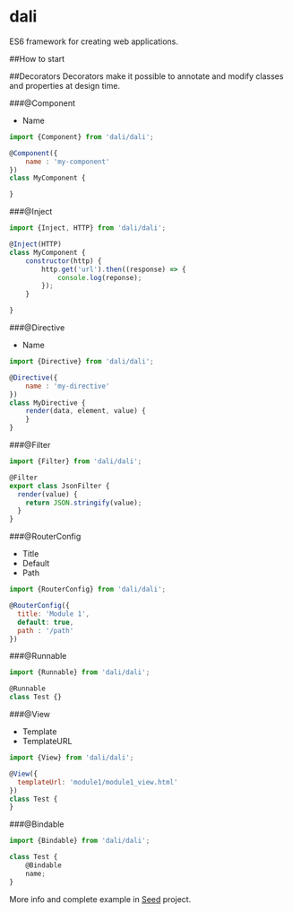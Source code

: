 # dali
ES6 framework for creating web applications.

##How to start

##Decorators
Decorators make it possible to annotate and modify classes and properties at design time.

###@Component

* Name

```javascript
import {Component} from 'dali/dali';

@Component({
    name : 'my-component'
})
class MyComponent {

}
```

###@Inject
```javascript
import {Inject, HTTP} from 'dali/dali';

@Inject(HTTP)
class MyComponent {
    constructor(http) {
        http.get('url').then((response) => {
            console.log(reponse);
        });
    }

}
```

###@Directive

* Name

```javascript
import {Directive} from 'dali/dali';

@Directive({
    name : 'my-directive'
})
class MyDirective {
    render(data, element, value) {
    }
}
```

###@Filter
```javascript
import {Filter} from 'dali/dali';

@Filter
export class JsonFilter {
  render(value) {
    return JSON.stringify(value);
  }
}
```

###@RouterConfig

* Title
* Default
* Path

```javascript
import {RouterConfig} from 'dali/dali';

@RouterConfig({
  title: 'Module 1',
  default: true,
  path : '/path'
})
```

###@Runnable

```javascript
import {Runnable} from 'dali/dali';

@Runnable
class Test {}
```

###@View

* Template
* TemplateURL

```javascript
import {View} from 'dali/dali';

@View({
  templateUrl: 'module1/module1_view.html'
})
class Test {
}
```

###@Bindable
```javascript
import {Bindable} from 'dali/dali';

class Test {
    @Bindable
    name;
}
```

More info and complete example in [Seed](https://github.com/epplestun/dali/tree/master/seed) project.